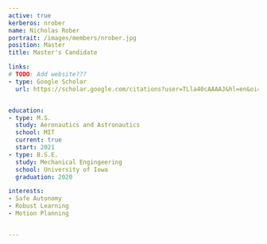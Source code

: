 ```yaml
---
active: true
kerberos: nrober
name: Nicholas Rober
portrait: /images/members/nrober.jpg
position: Master 
title: Master's Candidate

links:
# TODO: Add website???
- type: Google Scholar
  url: https://scholar.google.com/citations?user=TLla40cAAAAJ&hl=en&oi=ao


education:
- type: M.S.
  study: Aeronautics and Astronautics
  school: MIT
  current: true
  start: 2021
- type: B.S.E.
  study: Mechanical Engingeering
  school: University of Iowa
  graduation: 2020

interests:
- Safe Autonomy
- Robust Learning
- Motion Planning


--- 
```

